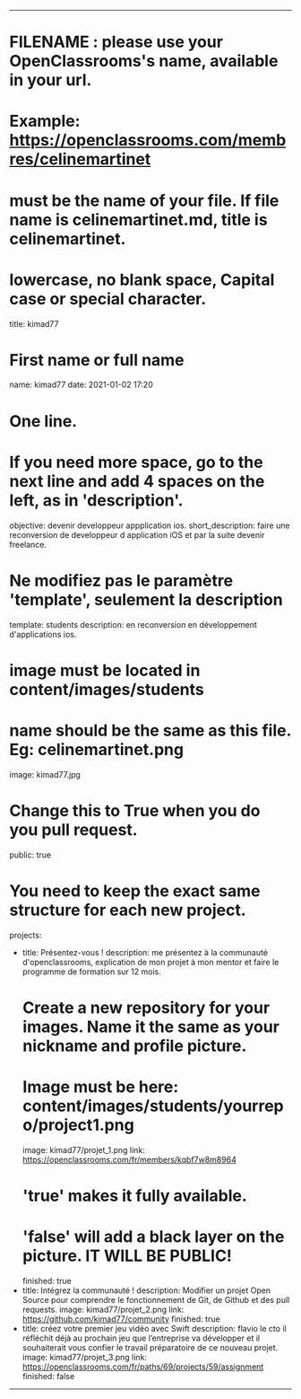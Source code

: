 ---

# FILENAME : please use your OpenClassrooms's name, available in your url.
# Example: https://openclassrooms.com/membres/celinemartinet
# must be the name of your file. If file name is celinemartinet.md, title is celinemartinet.
# lowercase, no blank space, Capital case or special character.
title: kimad77

# First name or full name
name: kimad77
date: 2021-01-02 17:20

# One line.
# If you need more space, go to the next line and add 4 spaces on the left, as in 'description'.
objective: devenir developpeur appplication ios.
short_description: faire une reconversion de developpeur d application iOS et par la suite devenir freelance.

# Ne modifiez pas le paramètre 'template', seulement la description
template: students
description:
    en reconversion en développement d'applications ios.

# image must be located in content/images/students
# name should be the same as this file. Eg: celinemartinet.png
image: kimad77.jpg

# Change this to True when you do you pull request.
public: true

# You need to keep the exact same structure for each new project.
projects:
  - title: Présentez-vous !
    description: me présentez à la communauté d'openclassrooms, explication de mon projet à mon mentor et faire le programme de formation sur 12 mois.
    # Create a new repository for your images. Name it the same as your nickname and profile picture.
    # Image must be here: content/images/students/yourrepo/project1.png
    image: kimad77/projet_1.png
    link: https://openclassrooms.com/fr/members/kqbf7w8m8964
    # 'true' makes it fully available.
    # 'false' will add a black layer on the picture. IT WILL BE PUBLIC!
    finished: true
  - title: Intégrez la communauté !
    description: Modifier un projet Open Source pour comprendre le fonctionnement de Git, de Github et des pull requests. 
    image: kimad77/projet_2.png
    link: https://github.com/kimad77/community
    finished: true
  - title: créez votre premier jeu vidéo avec Swift
    description: flavio le cto il réfléchit déjà au prochain jeu que l’entreprise va développer et il souhaiterait vous confier le travail préparatoire de ce nouveau projet.
    image: kimad77/projet_3.png
    link: https://openclassrooms.com/fr/paths/69/projects/59/assignment
    finished: false
---